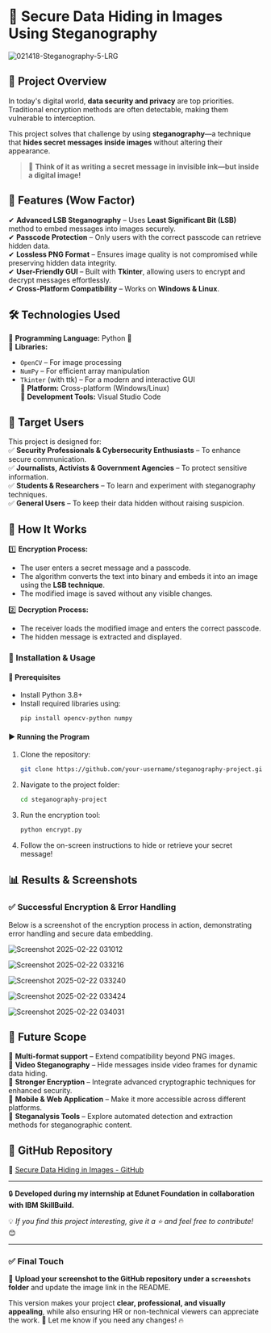 # 🔐 Secure Data Hiding in Images Using Steganography  

![021418-Steganography-5-LRG](https://github.com/user-attachments/assets/d4fe9ae3-7fe4-48aa-a451-dd475dc19941)
  

## 📝 Project Overview  
In today's digital world, **data security and privacy** are top priorities. Traditional encryption methods are often detectable, making them vulnerable to interception.  

This project solves that challenge by using **steganography**—a technique that **hides secret messages inside images** without altering their appearance.  

> 📌 **Think of it as writing a secret message in invisible ink—but inside a digital image!**  

## 🚀 Features (Wow Factor)  
✔ **Advanced LSB Steganography** – Uses **Least Significant Bit (LSB)** method to embed messages into images securely.  
✔ **Passcode Protection** – Only users with the correct passcode can retrieve hidden data.  
✔ **Lossless PNG Format** – Ensures image quality is not compromised while preserving hidden data integrity.  
✔ **User-Friendly GUI** – Built with **Tkinter**, allowing users to encrypt and decrypt messages effortlessly.  
✔ **Cross-Platform Compatibility** – Works on **Windows & Linux**.  

## 🛠️ Technologies Used  
🔹 **Programming Language:** Python 🐍  
🔹 **Libraries:**  
   - `OpenCV` – For image processing  
   - `NumPy` – For efficient array manipulation  
   - `Tkinter` (with ttk) – For a modern and interactive GUI  
🔹 **Platform:** Cross-platform (Windows/Linux)  
🔹 **Development Tools:** Visual Studio Code  

## 🎯 Target Users  
This project is designed for:  
✅ **Security Professionals & Cybersecurity Enthusiasts** – To enhance secure communication.  
✅ **Journalists, Activists & Government Agencies** – To protect sensitive information.  
✅ **Students & Researchers** – To learn and experiment with steganography techniques.  
✅ **General Users** – To keep their data hidden without raising suspicion.  

## 📸 How It Works  
1️⃣ **Encryption Process:**  
   - The user enters a secret message and a passcode.  
   - The algorithm converts the text into binary and embeds it into an image using the **LSB technique**.  
   - The modified image is saved without any visible changes.  

2️⃣ **Decryption Process:**  
   - The receiver loads the modified image and enters the correct passcode.  
   - The hidden message is extracted and displayed.  

### 🔧 Installation & Usage  
#### 📌 Prerequisites  
- Install Python 3.8+  
- Install required libraries using:  
  ```bash
  pip install opencv-python numpy
  ```

#### ▶️ Running the Program  
1. Clone the repository:  
   ```bash
   git clone https://github.com/your-username/steganography-project.git
   ```
2. Navigate to the project folder:  
   ```bash
   cd steganography-project
   ```
3. Run the encryption tool:  
   ```bash
   python encrypt.py
   ```
4. Follow the on-screen instructions to hide or retrieve your secret message!  



## 📊 Results & Screenshots  
### ✅ Successful Encryption & Error Handling  
Below is a screenshot of the encryption process in action, demonstrating error handling and secure data embedding.  

![Screenshot 2025-02-22 031012](https://github.com/user-attachments/assets/0be3f38c-4b83-4c6e-b526-2b665d203529)

![Screenshot 2025-02-22 033216](https://github.com/user-attachments/assets/a9b4ae33-114d-4564-9f26-f07c3cba1226)

![Screenshot 2025-02-22 033240](https://github.com/user-attachments/assets/fabc08be-25c4-4243-bbf0-64d753a0a739)

![Screenshot 2025-02-22 033424](https://github.com/user-attachments/assets/e5d531a1-bc3f-4b1f-a378-c6893a237c0f)

![Screenshot 2025-02-22 034031](https://github.com/user-attachments/assets/ab1499aa-0cd9-4599-8b1d-8bcb95e569ba)




## 🔮 Future Scope  
🚀 **Multi-format support** – Extend compatibility beyond PNG images.  
🚀 **Video Steganography** – Hide messages inside video frames for dynamic data hiding.  
🚀 **Stronger Encryption** – Integrate advanced cryptographic techniques for enhanced security.  
🚀 **Mobile & Web Application** – Make it more accessible across different platforms.  
🚀 **Steganalysis Tools** – Explore automated detection and extraction methods for steganographic content.  

## 📎 GitHub Repository  
🔗 [Secure Data Hiding in Images - GitHub](https://github.com/your-username/steganography-project)  

---

🔒 **Developed during my internship at Edunet Foundation in collaboration with IBM SkillBuild.**  

💡 *If you find this project interesting, give it a ⭐ and feel free to contribute!* 😊  

---

### ✅ **Final Touch**  
📌 **Upload your screenshot to the GitHub repository under a `screenshots` folder** and update the image link in the README.  

This version makes your project **clear, professional, and visually appealing**, while also ensuring HR or non-technical viewers can appreciate the work. 🚀 Let me know if you need any changes! 🔥
